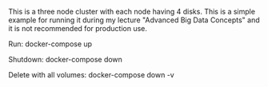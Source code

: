 This is a three node cluster with each node having 4 disks. This is a simple example for running it during my lecture "Advanced Big Data Concepts" and it is not recommended for production use.

Run: docker-compose up

Shutdown: docker-compose down

Delete with all volumes: docker-compose down -v
